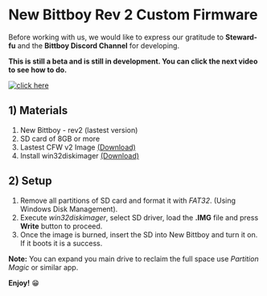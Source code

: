 # New Bittboy Rev 2 Custom Firmware

Before working with us, we would like to express our gratitude to **Steward-fu** and the **Bittboy Discord Channel** for developing.

**This is still a beta and is still in development. You can click the next video to see how to do.**

[![click here](https://i.imgur.com/H13STVz.png)](https://youtu.be/i62_J6SAN9s)

## 1) Materials
1. New Bittboy - rev2 (lastest version)
2. SD card of 8GB or more
3. Lastest CFW v2 Image [(Download)](https://drive.google.com/file/d/1Y365b-eKczSrN4s9M3qdqb7ESKmFNSpy/view?usp=sharing)
4. Install win32diskimager [(Download)](https://sourceforge.net/projects/win32diskimager)

## 2) Setup
1. Remove all partitions of SD card and format it with _FAT32_. (Using Windows Disk Management).
2. Execute _win32diskimager_, select SD driver, load the **.IMG** file and press **Write** button to proceed.
3. Once the image is burned, insert the SD into New Bittboy and turn it on. If it boots it is a success.

**Note:** You can expand you main drive to reclaim the full space use _Partition Magic_ or similar app.

**Enjoy!** :grin:
